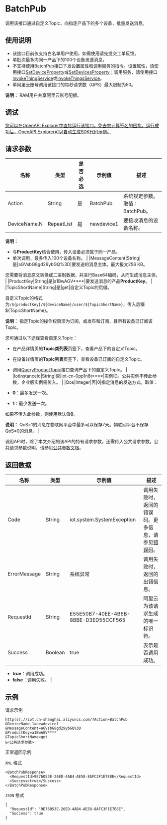 # BatchPub

调用该接口通过自定义Topic，向指定产品下的多个设备，批量发送消息。

## 使用说明

-   该接口目前仅支持白名单用户使用，如需使用请先提交工单反馈。
-   单批次最多向同一产品下的100个设备发送消息。
-   不支持使用BatchPub接口下发设置属性和调用服务的指令。设置属性，请使用接口[SetDeviceProperty](~~69579~~)或[SetDevicesProperty](~~96243~~)；调用服务，请使用接口[InvokeThingService](~~69584~~)或[InvokeThingsService](~~96242~~)。
-   单阿里云账号调用该接口的每秒请求数（QPS）最大限制为50。

**说明：** RAM用户共享阿里云账号配额。


## 调试

[您可以在OpenAPI Explorer中直接运行该接口，免去您计算签名的困扰。运行成功后，OpenAPI Explorer可以自动生成SDK代码示例。](https://api.aliyun.com/#product=Iot&api=BatchPub&type=RPC&version=2018-01-20)

## 请求参数

|名称|类型|是否必选|示例值|描述|
|--|--|----|---|--|
|Action|String|是|BatchPub|系统规定参数。取值：BatchPub。 |
|DeviceName.N|RepeatList|是|newdevice1|要接收消息的设备名称。

 **说明：**

-   与**ProductKey**结合使用，传入设备必须属于同一产品。
-   单次调用，最多传入100个设备名称。 |
|MessageContent|String|是|aGVsbG8gd29ybGQ%3D|要发送的消息主体。最大报文256 KB。

 您需要将消息原文转换成二进制数据，并进行Base64编码，从而生成消息主体。 |
|ProductKey|String|是|a1BwAGV\*\*\*\*|要发送消息的产品**ProductKey**。 |
|TopicShortName|String|是|get|自定义Topic的后缀。

 自定义Topic的格式为`/${productKey}/${deviceName}/user/${TopicShortName}`，传入后缀$\{TopicShortName\}。

 **说明：** 指定Topic的操作权限须为订阅，或发布和订阅，且所有设备已订阅该Topic。

 您可通过以下途径查看自定义Topic：

 -   在产品详情页的**Topic类列表**页签下，查看产品下的自定义Topic。
-   在设备详情页的**Topic列表**页签下，查看设备已订阅的自定义Topic。
-   调用[QueryProductTopic](~~69647~~)接口查询产品下的自定义Topic。 |
|IotInstanceId|String|否|iot-cn-0pp1n8t\*\*\*\*|实例ID。公共实例不传此参数，企业版实例需传入。 |
|Qos|Integer|否|0|指定消息的发送方式。取值：

 -   **0**：最多发送一次。
-   **1**：最少发送一次。

 如果不传入此参数，则使用默认值**0**。

 **说明：** QoS=1的消息在物联网平台中最多可以保存7天。物联网平台不保存QoS=0的消息。 |

调用API时，除了本文介绍的该API的特有请求参数，还需传入公共请求参数。公共请求参数说明，请参见[公共参数文档](~~30561~~)。

## 返回数据

|名称|类型|示例值|描述|
|--|--|---|--|
|Code|String|iot.system.SystemException|调用失败时，返回的错误码。更多信息，请参见[错误码](~~87387~~)。 |
|ErrorMessage|String|系统异常|调用失败时，返回的出错信息。 |
|RequestId|String|E55E50B7-40EE-4B6B-8BBE-D3ED55CCF565|阿里云为该请求生成的唯一标识符。 |
|Success|Boolean|true|表示是否调用成功。

 -   **true**：调用成功。
-   **false**：调用失败。 |

## 示例

请求示例

```
http(s)://iot.cn-shanghai.aliyuncs.com/?Action=BatchPub
&DeviceName.1=newdevice1
&MessageContent=aGVsbG8gd29ybGQ%3D
&ProductKey=a1BwAGV****
&TopicShortName=get
&<公共请求参数>
```

正常返回示例

`XML` 格式

```
<BatchPubResponse>
  <RequestId>9E76053E-26ED-4AB4-AE58-8AFC3F1E7E8E</RequestId>
  <Success>true</Success>
</BatchPubResponse>
```

`JSON` 格式

```
{
  "RequestId": "9E76053E-26ED-4AB4-AE58-8AFC3F1E7E8E",
  "Success": true
}
```

